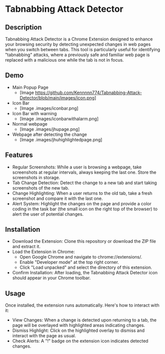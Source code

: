 # Tabnabbing Attack Detector
## Description
Tabnabbing Attack Detector is a Chrome Extension designed to enhance your browsing security by detecting unexpected changes in web pages when you switch between tabs. This tool is particularly useful for identifying "tabnabbing" attacks, where a previously safe and familiar web page is replaced with a malicious one while the tab is not in focus.

## Demo

- Main Popup Page
    - [Image https://github.com/Kennnnn774/Tabnabbing-Attack-Detector/blob/main/images/icon.png]
- Icon Bar
    - [Image .images/iconbar.png]
- Icon Bar with warning
    - [Image .images/iconbarwithalarm.png]
- Normal webpage
    - [Image .images/jhupage.png]
- Webpage after detecting the change
    - [Image .images/jhuhighlightedpage.png]



## Features
- Regular Screenshots: While a user is browsing a webpage, take screenshots at regular intervals, always keeping the last one. Store the screenshots in storage.
- Tab Change Detection: Detect the change to a new tab and start taking screenshots of the new tab.
- Change Highlighting: When a user returns to the old tab, take a fresh screenshot and compare it with the last one. 
- Alert System: Highlight the changes on the page and provide a color coding in the task bar (the small icon on the right top of the browser) to alert the user of potential changes.

## Installation
- Download the Extension: Clone this repository or download the ZIP file and extract it.
-  Load the Extension in Chrome:
    - Open Google Chrome and navigate to chrome://extensions/.
    - Enable "Developer mode" at the top right corner.
    - Click "Load unpacked" and select the directory of this extension.
- Confirm Installation: After loading, the Tabnabbing Attack Detector icon should appear in your Chrome toolbar.

## Usage
Once installed, the extension runs automatically. Here's how to interact with it:

- View Changes: When a change is detected upon returning to a tab, the page will be overlayed with highlighted areas indicating changes.
- Dismiss Highlight: Click on the highlighted overlay to dismiss and interact with the page as usual.
- Check Alerts: A "!" badge on the extension icon indicates detected changes.